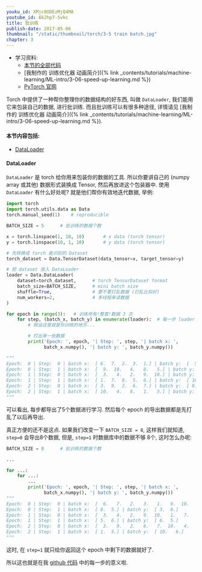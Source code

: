 ```yaml
---
youku_id: XMjc0ODEzMjQ4MA
youtube_id: 6k2hp7-5vkc
title: 批训练
publish-date: 2017-05-06
thumbnail: "/static/thumbnail/torch/3-5 train batch.jpg"
chapter: 3
---
```


* 学习资料:
  * [本节的全部代码](https://github.com/MorvanZhou/PyTorch-Tutorial/blob/master/tutorial-contents/305_batch_train.py)
  * [我制作的 训练优化器 动画简介]({% link _contents/tutorials/machine-learning/ML-intro/3-06-speed-up-learning.md %})
  * [PyTorch 官网](http://pytorch.org/)

Torch 中提供了一种帮你整理你的数据结构的好东西, 叫做 `DataLoader`, 我们能用它来包装自己的数据,
进行批训练. 而且批训练可以有很多种途径, 详情请见 [我制作的 训练优化器 动画简介]({% link _contents/tutorials/machine-learning/ML-intro/3-06-speed-up-learning.md %}).


#### 本节内容包括:

* [DataLoader](#loader)


<h4 class="tut-h4-pad" id="loader">DataLoader</h4>

`DataLoader` 是 torch 给你用来包装你的数据的工具. 所以你要讲自己的 (numpy array 或其他) 数据形式装换成 Tensor, 然后再放进这个包装器中.
使用 `DataLoader` 有什么好处呢? 就是他们帮你有效地迭代数据, 举例:

```python
import torch
import torch.utils.data as Data
torch.manual_seed(1)    # reproducible

BATCH_SIZE = 5      # 批训练的数据个数

x = torch.linspace(1, 10, 10)       # x data (torch tensor)
y = torch.linspace(10, 1, 10)       # y data (torch tensor)

# 先转换成 torch 能识别的 Dataset
torch_dataset = Data.TensorDataset(data_tensor=x, target_tensor=y)

# 把 dataset 放入 DataLoader
loader = Data.DataLoader(
    dataset=torch_dataset,      # torch TensorDataset format
    batch_size=BATCH_SIZE,      # mini batch size
    shuffle=True,               # 要不要打乱数据 (打乱比较好)
    num_workers=2,              # 多线程来读数据
)

for epoch in range(3):   # 训练所有!整套!数据 3 次
    for step, (batch_x, batch_y) in enumerate(loader):  # 每一步 loader 释放一小批数据用来学习
        # 假设这里就是你训练的地方...

        # 打出来一些数据
        print('Epoch: ', epoch, '| Step: ', step, '| batch x: ',
              batch_x.numpy(), '| batch y: ', batch_y.numpy())

"""
Epoch:  0 | Step:  0 | batch x:  [ 6.  7.  2.  3.  1.] | batch y:  [  5.   4.   9.   8.  10.]
Epoch:  0 | Step:  1 | batch x:  [  9.  10.   4.   8.   5.] | batch y:  [ 2.  1.  7.  3.  6.]
Epoch:  1 | Step:  0 | batch x:  [  3.   4.   2.   9.  10.] | batch y:  [ 8.  7.  9.  2.  1.]
Epoch:  1 | Step:  1 | batch x:  [ 1.  7.  8.  5.  6.] | batch y:  [ 10.   4.   3.   6.   5.]
Epoch:  2 | Step:  0 | batch x:  [ 3.  9.  2.  6.  7.] | batch y:  [ 8.  2.  9.  5.  4.]
Epoch:  2 | Step:  1 | batch x:  [ 10.   4.   8.   1.   5.] | batch y:  [  1.   7.   3.  10.   6.]
"""
```

可以看出, 每步都导出了5个数据进行学习. 然后每个 epoch 的导出数据都是先打乱了以后再导出.

真正方便的还不是这点. 如果我们改变一下 `BATCH_SIZE = 8`, 这样我们就知道, `step=0` 会导出8个数据, 但是, `step=1` 时数据库中的数据不够 8个, 这时怎么办呢:

```python
BATCH_SIZE = 8      # 批训练的数据个数

...

for ...:
    for ...:
        ...
        print('Epoch: ', epoch, '| Step: ', step, '| batch x: ',
              batch_x.numpy(), '| batch y: ', batch_y.numpy())
"""
Epoch:  0 | Step:  0 | batch x:  [  6.   7.   2.   3.   1.   9.  10.   4.] | batch y:  [  5.   4.   9.   8.  10.   2.   1.   7.]
Epoch:  0 | Step:  1 | batch x:  [ 8.  5.] | batch y:  [ 3.  6.]
Epoch:  1 | Step:  0 | batch x:  [  3.   4.   2.   9.  10.   1.   7.   8.] | batch y:  [  8.   7.   9.   2.   1.  10.   4.   3.]
Epoch:  1 | Step:  1 | batch x:  [ 5.  6.] | batch y:  [ 6.  5.]
Epoch:  2 | Step:  0 | batch x:  [  3.   9.   2.   6.   7.  10.   4.   8.] | batch y:  [ 8.  2.  9.  5.  4.  1.  7.  3.]
Epoch:  2 | Step:  1 | batch x:  [ 1.  5.] | batch y:  [ 10.   6.]
"""
```

这时, 在 `step=1` 就只给你返回这个 epoch 中剩下的数据就好了.

所以这也就是在我 [github 代码](https://github.com/MorvanZhou/PyTorch-Tutorial/blob/master/tutorial-contents/305_batch_train.py) 中的每一步的意义啦.


